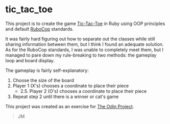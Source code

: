 # tic_tac_toe
This project is to create the game [Tic-Tac-Toe](https://en.wikipedia.org/wiki/Tic-tac-toe) in Ruby using OOP principles and default [RuboCop](https://rubocop.org/) standards.

It was fairly hard figuring out how to separate out the classes while still sharing information between them, but I think I found an adequate solution. As for the RuboCop standards, I was unable to completely meet them, but I managed to pare down my rule-breaking to two methods: the gameplay loop and board display.

The gameplay is fairly self-explanatory: 
1. Choose the size of the board
2. Player 1 (X's) chooses a coordinate to place their piece
   - 2.5. Player 2 (O's) chooses a coordinate to place their piece 
3. Repeat step 2 until there is a winner or cat's game

This project was created as an exercise for [The Odin Project](https://www.theodinproject.com/lessons/ruby-tic-tac-toe).

> JM